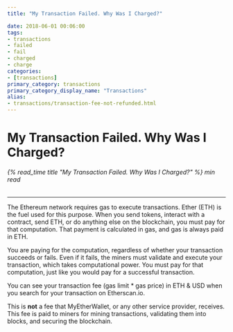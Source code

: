 ```yaml
---
title: "My Transaction Failed. Why Was I Charged?"

date: 2018-06-01 00:06:00
tags:
- transactions
- failed
- fail
- charged
- charge
categories:
- [transactions]
primary_category: transactions
primary_category_display_name: "Transactions"
alias:
- transactions/transaction-fee-not-refunded.html
---
```


# __My Transaction Failed. Why Was I Charged?__
###### {% read_time title "My Transaction Failed. Why Was I Charged?" %} min read
***

The Ethereum network requires gas to execute transactions. Ether (ETH) is the fuel used for this purpose. When you send tokens, interact with a contract, send ETH, or do anything else on the blockchain, you must pay for that computation. That payment is calculated in gas, and gas is always paid in ETH.

You are paying for the computation, regardless of whether your transaction succeeds or fails. Even if it fails, the miners must validate and execute your transaction, which takes computational power. You must pay for that computation, just like you would pay for a successful transaction.

You can see your transaction fee (gas limit * gas price) in ETH & USD when you search for your transaction on Etherscan.io.

This is **not** a fee that MyEtherWallet, or any other service provider, receives. This fee is paid to miners for mining transactions, validating them into blocks, and securing the blockchain.